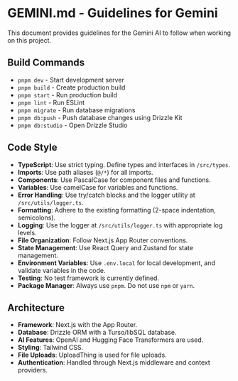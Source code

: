 # GEMINI.md - Guidelines for Gemini

This document provides guidelines for the Gemini AI to follow when working on this project.

## Build Commands
- `pnpm dev` - Start development server
- `pnpm build` - Create production build
- `pnpm start` - Run production build
- `pnpm lint` - Run ESLint
- `pnpm migrate` - Run database migrations
- `pnpm db:push` - Push database changes using Drizzle Kit
- `pnpm db:studio` - Open Drizzle Studio

## Code Style
- **TypeScript**: Use strict typing. Define types and interfaces in `/src/types`.
- **Imports**: Use path aliases (`@/*`) for all imports.
- **Components**: Use PascalCase for component files and functions.
- **Variables**: Use camelCase for variables and functions.
- **Error Handling**: Use try/catch blocks and the logger utility at `/src/utils/logger.ts`.
- **Formatting**: Adhere to the existing formatting (2-space indentation, semicolons).
- **Logging**: Use the logger at `/src/utils/logger.ts` with appropriate log levels.
- **File Organization**: Follow Next.js App Router conventions.
- **State Management**: Use React Query and Zustand for state management.
- **Environment Variables**: Use `.env.local` for local development, and validate variables in the code.
- **Testing**: No test framework is currently defined.
- **Package Manager**: Always use `pnpm`. Do not use `npm` or `yarn`.

## Architecture
- **Framework**: Next.js with the App Router.
- **Database**: Drizzle ORM with a Turso/libSQL database.
- **AI Features**: OpenAI and Hugging Face Transformers are used.
- **Styling**: Tailwind CSS.
- **File Uploads**: UploadThing is used for file uploads.
- **Authentication**: Handled through Next.js middleware and context providers.
